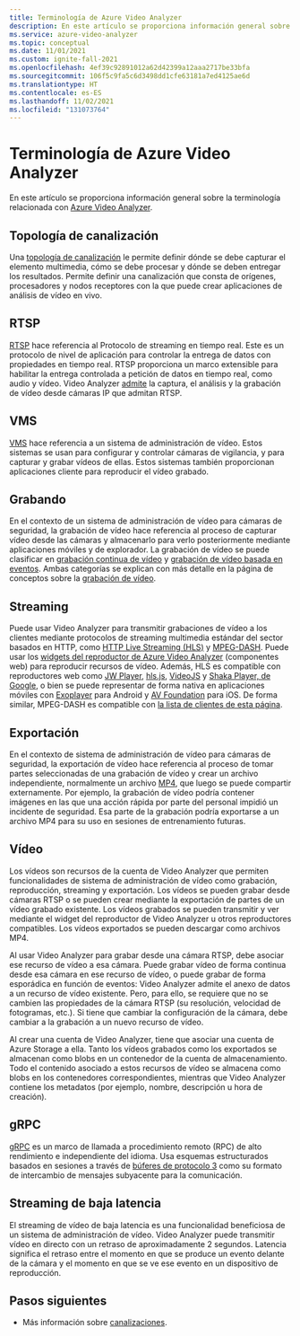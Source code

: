 ```yaml
---
title: Terminología de Azure Video Analyzer
description: En este artículo se proporciona información general sobre la terminología de Azure Video Analyzer.
ms.service: azure-video-analyzer
ms.topic: conceptual
ms.date: 11/01/2021
ms.custom: ignite-fall-2021
ms.openlocfilehash: 4ef39c92891012a62d42399a12aaa2717be33bfa
ms.sourcegitcommit: 106f5c9fa5c6d3498dd1cfe63181a7ed4125ae6d
ms.translationtype: HT
ms.contentlocale: es-ES
ms.lasthandoff: 11/02/2021
ms.locfileid: "131073764"
---
```

# <a name="azure-video-analyzer-terminology"></a>Terminología de Azure Video Analyzer

En este artículo se proporciona información general sobre la terminología relacionada con [Azure Video Analyzer](overview.md).

## <a name="pipeline-topology"></a>Topología de canalización

Una [topología de canalización](pipeline.md) le permite definir dónde se debe capturar el elemento multimedia, cómo se debe procesar y dónde se deben entregar los resultados. Permite definir una canalización que consta de orígenes, procesadores y nodos receptores con la que puede crear aplicaciones de análisis de vídeo en vivo. 

## <a name="rtsp"></a>RTSP

[RTSP](https://tools.ietf.org/html/rfc2326) hace referencia al Protocolo de streaming en tiempo real. Este es un protocolo de nivel de aplicación para controlar la entrega de datos con propiedades en tiempo real. RTSP proporciona un marco extensible para habilitar la entrega controlada a petición de datos en tiempo real, como audio y vídeo. Video Analyzer [admite](pipeline.md#rtsp-source) la captura, el análisis y la grabación de vídeo desde cámaras IP que admitan RTSP.

## <a name="vms"></a>VMS

[VMS](https://en.wikipedia.org/wiki/Video_management_system) hace referencia a un sistema de administración de vídeo. Estos sistemas se usan para configurar y controlar cámaras de vigilancia, y para capturar y grabar vídeos de ellas. Estos sistemas también proporcionan aplicaciones cliente para reproducir el vídeo grabado.

## <a name="recording"></a>Grabando

En el contexto de un sistema de administración de vídeo para cámaras de seguridad, la grabación de vídeo hace referencia al proceso de capturar vídeo desde las cámaras y almacenarlo para verlo posteriormente mediante aplicaciones móviles y de explorador. La grabación de vídeo se puede clasificar en [grabación continua de vídeo](continuous-video-recording.md) y [grabación de vídeo basada en eventos](event-based-video-recording-concept.md). Ambas categorías se explican con más detalle en la página de conceptos sobre la [grabación de vídeo](video-recording.md).

## <a name="streaming"></a>Streaming

Puede usar Video Analyzer para transmitir grabaciones de vídeo a los clientes mediante protocolos de streaming multimedia estándar del sector basados en HTTP, como [HTTP Live Streaming (HLS)](https://developer.apple.com/streaming/) y [MPEG-DASH](https://dashif.org/about/). Puede usar los [widgets del reproductor de Azure Video Analyzer](https://github.com/Azure/video-analyzer/blob/main/widgets/readme.md) (componentes web) para reproducir recursos de vídeo. Además, HLS es compatible con reproductores web como [JW Player](https://www.jwplayer.com/), [hls.js](https://github.com/video-dev/hls.js/), [VideoJS](https://videojs.com/) y [Shaka Player, de Google](https://github.com/google/shaka-player), o bien se puede representar de forma nativa en aplicaciones móviles con [Exoplayer](https://github.com/google/ExoPlayer) para Android y [AV Foundation](https://developer.apple.com/av-foundation/) para iOS. De forma similar, MPEG-DASH es compatible con [la lista de clientes de esta página](https://dashif.org/tools/clients/).

## <a name="exporting"></a>Exportación

En el contexto de sistema de administración de vídeo para cámaras de seguridad, la exportación de vídeo hace referencia al proceso de tomar partes seleccionadas de una grabación de vídeo y crear un archivo independiente, normalmente un archivo [MP4](https://en.wikipedia.org/wiki/MPEG-4_Part_14), que luego se puede compartir externamente. Por ejemplo, la grabación de vídeo podría contener imágenes en las que una acción rápida por parte del personal impidió un incidente de seguridad. Esa parte de la grabación podría exportarse a un archivo MP4 para su uso en sesiones de entrenamiento futuras.

## <a name="video"></a>Vídeo

Los vídeos son recursos de la cuenta de Video Analyzer que permiten funcionalidades de sistema de administración de vídeo como grabación, reproducción, streaming y exportación. Los vídeos se pueden grabar desde cámaras RTSP o se pueden crear mediante la exportación de partes de un vídeo grabado existente. Los vídeos grabados se pueden transmitir y ver mediante el widget del reproductor de Video Analyzer u otros reproductores compatibles. Los vídeos exportados se pueden descargar como archivos MP4.

Al usar Video Analyzer para grabar desde una cámara RTSP, debe asociar ese recurso de vídeo a esa cámara. Puede grabar vídeo de forma continua desde esa cámara en ese recurso de vídeo, o puede grabar de forma esporádica en función de eventos: Video Analyzer admite el anexo de datos a un recurso de vídeo existente. Pero, para ello, se requiere que no se cambien las propiedades de la cámara RTSP (su resolución, velocidad de fotogramas, etc.). Si tiene que cambiar la configuración de la cámara, debe cambiar a la grabación a un nuevo recurso de vídeo.

Al crear una cuenta de Video Analyzer, tiene que asociar una cuenta de Azure Storage a ella. Tanto los vídeos grabados como los exportados se almacenan como blobs en un contenedor de la cuenta de almacenamiento. Todo el contenido asociado a estos recursos de vídeo se almacena como blobs en los contenedores correspondientes, mientras que Video Analyzer contiene los metadatos (por ejemplo, nombre, descripción u hora de creación).

## <a name="grpc"></a>gRPC

[gRPC](https://grpc.io/docs/guides/) es un marco de llamada a procedimiento remoto (RPC) de alto rendimiento e independiente del idioma. Usa esquemas estructurados basados en sesiones a través de [búferes de protocolo 3](https://developers.google.com/protocol-buffers/docs/proto3) como su formato de intercambio de mensajes subyacente para la comunicación.

## <a name="low-latency-streaming"></a>Streaming de baja latencia

El streaming de vídeo de baja latencia es una funcionalidad beneficiosa de un sistema de administración de vídeo. Video Analyzer puede transmitir vídeo en directo con un retraso de aproximadamente 2 segundos. Latencia significa el retraso entre el momento en que se produce un evento delante de la cámara y el momento en que se ve ese evento en un dispositivo de reproducción.

## <a name="next-steps"></a>Pasos siguientes

- Más información sobre [canalizaciones](pipeline.md).
